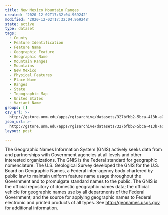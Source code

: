 ```yaml
---
title: New Mexico Mountain Ranges
created: '2020-12-02T17:32:04.969242'
modified: '2020-12-02T17:32:04.969248'
state: active
type: dataset
tags:
  - County
  - Feature Identification
  - Feature Name
  - Geographic Feature
  - Geographic Name
  - Mountain Ranges
  - Mountains
  - New Mexico
  - Physical Features
  - Place Name
  - Ranges
  - State
  - Topographic Map
  - United States
  - Variant Name
groups: []
csv_url: >-
  http://gstore.unm.edu/apps/rgisarchive/datasets/327bfbb2-5bca-413b-a0dd-e0acce724d36/nmranges.derived.csv
json_url: >-
  http://gstore.unm.edu/apps/rgisarchive/datasets/327bfbb2-5bca-413b-a0dd-e0acce724d36/nmranges.derived.json
layout: post

---
```

The Geographic Names Information System (GNIS) actively seeks data from and partnerships with Government agencies at all levels and other interested organizations. The GNIS is the Federal standard for geographic nomenclature. The U.S. Geological Survey developed the GNIS for the U.S. Board on Geographic Names, a Federal inter-agency body chartered by public law to maintain uniform feature name usage throughout the Government and to promulgate standard names to the public. The GNIS is the official repository of domestic geographic names data; the official vehicle for geographic names use by all departments of the Federal Government; and the source for applying geographic names to Federal electronic and printed products of all types. See http://geonames.usgs.gov for additional information.
